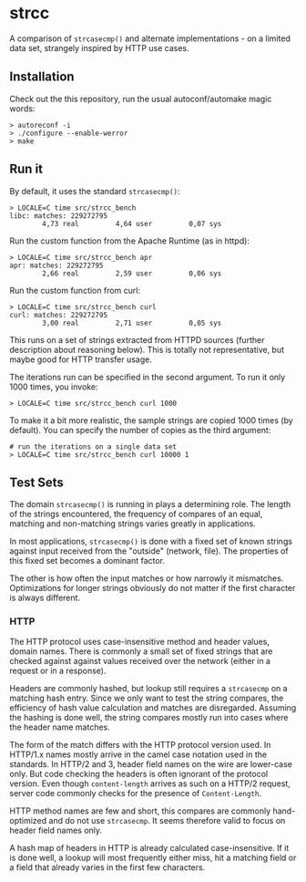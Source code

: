 # strcc

A comparison of `strcasecmp()` and alternate implementations - on a limited data set, strangely
inspired by HTTP use cases.

## Installation

Check out the this repository, run the usual autoconf/automake magic words:

```
> autoreconf -i
> ./configure --enable-werror
> make
```

## Run it

By default, it uses the standard `strcasecmp()`:

```
> LOCALE=C time src/strcc_bench
libc: matches: 229272795
        4,73 real         4,64 user         0,07 sys
```

Run the custom function from the Apache Runtime (as in httpd):

```
> LOCALE=C time src/strcc_bench apr
apr: matches: 229272795
        2,66 real         2,59 user         0,06 sys
```

Run the custom function from curl:

```
> LOCALE=C time src/strcc_bench curl
curl: matches: 229272795
        3,00 real         2,71 user         0,05 sys
```

This runs on a set of strings extracted from HTTPD sources (further description
about reasoning below). This is totally not representative, but maybe good for
HTTP transfer usage.

The iterations run can be specified in the second argument. To run it only 1000 times, you invoke:

```
> LOCALE=C time src/strcc_bench curl 1000
```

To make it a bit more realistic, the sample strings are copied 1000 times (by default). 
You can specify the number of copies as the third argument:

```
# run the iterations on a single data set
> LOCALE=C time src/strcc_bench curl 10000 1
```


## Test Sets

The domain `strcasecmp()` is running in plays a determining role. The length of the strings
encountered, the frequency of compares of an equal, matching and non-matching strings varies
greatly in applications.

In most applications, `strcasecmp()` is done with a fixed set of known strings against
input received from the "outside" (network, file). The properties of this fixed set becomes
a dominant factor. 

The other is how often the input matches or how narrowly it mismatches. Optimizations
for longer strings obviously do not matter if the first character is always different.

### HTTP

The HTTP protocol uses case-insensitive method and header values, domain names. There is commonly
a small set of fixed strings that are checked against against values received over the network (either
in a request or in a response).

Headers are commonly hashed, but lookup still requires a `strcasecmp` on a matching hash entry. Since
we only want to test the string compares, the efficiency of hash value calculation and matches are
disregarded. Assuming the hashing is done well, the string compares mostly run into cases where
the header name matches. 

The form of the match differs with the HTTP protocol version used. In HTTP/1.x
names mostly arrive in the camel case notation used in the standards. In HTTP/2 and 3, header 
field names on the wire are lower-case only. But code checking the headers is often ignorant
of the protocol version. Even though `content-length` arrives as such on a HTTP/2 request, server
code commonly checks for the presence of `Content-Length`.

HTTP method names are few and short, this compares are commonly hand-optimized and do not use
`strcasecmp`. It seems therefore valid to focus on header field names only.

A hash map of headers in HTTP is already calculated case-insensitive. If it is done well,
a lookup will most frequently either miss, hit a matching field or a field that already varies
in the first few characters.

